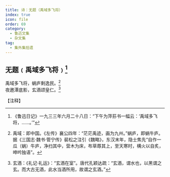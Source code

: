 ```yaml
---
title: 诗：无题（禹域多飞将）
index: true
icon: file
order: 69
category:
  - 鲁迅文集
  - 杂文集
tag:  
  - 集外集拾遗
---
```


## 无题﹙禹域多飞将﹚[^①]

禹域多飞将，蜗庐剩逸民。[^②]  
夜邀潭底影，玄酒颂皇仁。[^③]

【注释】

[^①]:《鲁迅日记》一九三三年六月二十八日：“下午为萍荪书一幅云：‘禹域多飞将，……。’”

[^②]:禹域：即中国。《左传》襄公四年：“茫茫禹迹，画为九州。”蜗庐，即蜗牛庐。据《三国志·魏书·管宁传》裴松之注引《魏略》，东汉末年，隐士焦先“自作一瓜（蜗）牛庐，净扫其中，营木为床，布草蓐其上，至天寒时，構火以自炙，呻吟独语”。

[^③]:玄酒：《礼记·礼运》：“玄酒在室”。唐代孔颖达疏：“玄酒，谓水也，以黑谓之玄。而大古无酒，此水当酒所用，故谓之玄酒。”
